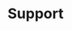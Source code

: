 ---
link: "https://storjlabs.atlassian.net/servicedesk/customer/portals"
weight : 5
title : "Support"
class : "navitem"
---